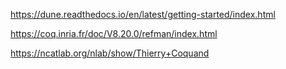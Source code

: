 https://dune.readthedocs.io/en/latest/getting-started/index.html

https://coq.inria.fr/doc/V8.20.0/refman/index.html

https://ncatlab.org/nlab/show/Thierry+Coquand
